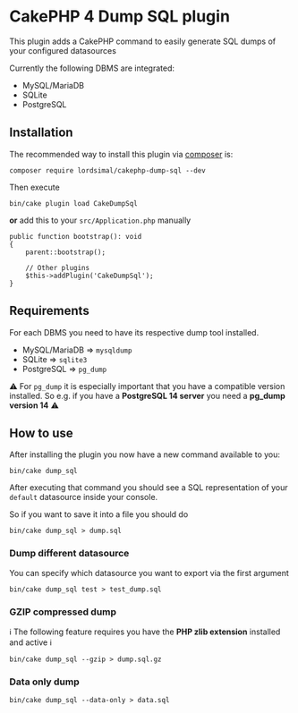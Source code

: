 
# CakePHP 4 Dump SQL plugin

This plugin adds a CakePHP command to easily generate SQL dumps of your configured datasources

Currently the following DBMS are integrated:
- MySQL/MariaDB
- SQLite
- PostgreSQL

## Installation

The recommended way to install this plugin via [composer](https://getcomposer.org) is:

```
composer require lordsimal/cakephp-dump-sql --dev
```

Then execute

```
bin/cake plugin load CakeDumpSql
```

**or** add this to your `src/Application.php` manually

```
public function bootstrap(): void
{
    parent::bootstrap();

    // Other plugins
    $this->addPlugin('CakeDumpSql');
}
```


## Requirements

For each DBMS you need to have its respective dump tool installed.

- MySQL/MariaDB => `mysqldump`
- SQLite => `sqlite3`
- PostgreSQL => `pg_dump`

⚠️ For `pg_dump` it is especially important that you have a compatible version installed. So e.g. if you have a **PostgreSQL 14 server** you need a **pg_dump version 14** ⚠️

## How to use

After installing the plugin you now have a new command available to you:

```
bin/cake dump_sql
```

After executing that command you should see a SQL representation of your `default` datasource inside your console.

So if you want to save it into a file you should do

```
bin/cake dump_sql > dump.sql
```

### Dump different datasource

You can specify which datasource you want to export via the first argument

```
bin/cake dump_sql test > test_dump.sql
```

### GZIP compressed dump

ℹ️ The following feature requires you have the **PHP zlib extension** installed and active ℹ️

```
bin/cake dump_sql --gzip > dump.sql.gz
```

### Data only dump

```
bin/cake dump_sql --data-only > data.sql
```
